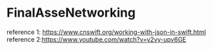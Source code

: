 # FinalAsseNetworking
reference 1: https://www.cnswift.org/working-with-json-in-swift.html
reference 2:https://www.youtube.com/watch?v=y2vy-upv6GE
